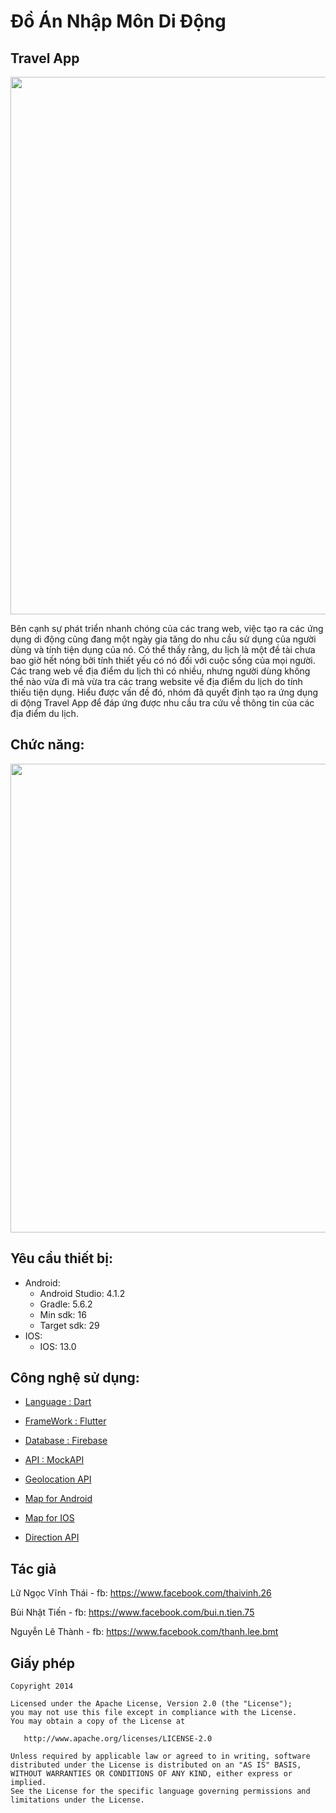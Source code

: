 # Đồ Án Nhập Môn Di Động

## Travel App

   <p align="center">
   <img src="https://user-images.githubusercontent.com/56713327/105738698-e39f3a00-5f69-11eb-9f16-e35b1d30dfe6.png" height = "860" width="613">
   </p>

 Bên cạnh sự phát triển nhanh chóng của các trang web, việc tạo ra các ứng dụng di động
cũng đang một ngày gia tăng do nhu cầu sử dụng của người dùng và tính tiện dụng của nó.
Có thể thấy rằng, du lịch là một đề tài chưa bao giờ hết nóng bởi tính thiết yếu có nó đối với
cuộc sống của mọi người. Các trang web về địa điểm du lịch thì có nhiều, nhưng người dùng
không thể nào vừa đi mà vừa tra các trang website về địa điểm du lịch do tính thiếu tiện dụng.
 Hiểu được vấn đề đó, nhóm đã quyết định tạo ra ứng dụng di động Travel App để đáp
ứng được nhu cầu tra cứu về thông tin của các địa điểm du lịch.


## Chức năng:

   <p align="center">
   <img src="https://i.ibb.co/nj0HH5g/Feature.png" width="750">
   </p>

## Yêu cầu thiết bị:

   - Android:
     + Android Studio: 4.1.2
     + Gradle: 5.6.2
     + Min sdk: 16
     + Target sdk: 29
   - IOS:
     + IOS: 13.0
     
## Công nghệ sử dụng:

- [Language  :  Dart][Dart]

- [FrameWork :  Flutter][Flutter]

- [Database  :  Firebase][Firebase]    

* [API : MockAPI][API]

* [Geolocation API][Geolocation]  

* [Map for Android][MapAndroid]

* [Map for IOS][MapIOS] 

* [Direction API][DirectionAPI]

## Tác giả

Lữ Ngọc Vĩnh Thái  - fb: https://www.facebook.com/thaivinh.26

Bùi Nhật Tiến      - fb: https://www.facebook.com/bui.n.tien.75

Nguyễn Lê Thành    - fb: https://www.facebook.com/thanh.lee.bmt

## Giấy phép

    Copyright 2014

    Licensed under the Apache License, Version 2.0 (the "License");
    you may not use this file except in compliance with the License.
    You may obtain a copy of the License at

       http://www.apache.org/licenses/LICENSE-2.0

    Unless required by applicable law or agreed to in writing, software
    distributed under the License is distributed on an "AS IS" BASIS,
    WITHOUT WARRANTIES OR CONDITIONS OF ANY KIND, either express or implied.
    See the License for the specific language governing permissions and
    limitations under the License.

[Dart]: https://dart.dev/
[Flutter]: https://flutter.dev/
[Firebase]: https://firebase.google.com/
[API]: https://www.mockapi.io
[Geolocation]: https://console.cloud.google.com/apis/library/geolocation.googleapis.com?q=Geo&id=b87d2884-ba68-47f9-aaf0-b29ae1919bb7&project=driven-plexus-297908
[MapAndroid]: https://console.cloud.google.com/apis/library/maps-android-backend.googleapis.com?id=01d8f5af-dc9a-4b12-af6f-37029d8e3e71&project=driven-plexus-297908
[MapIOS]: https://console.cloud.google.com/apis/library/maps-ios-backend.googleapis.com?id=7ae59309-3fbf-4fa7-965d-e381f6433d14&project=driven-plexus-297908
[DirectionAPI]: https://console.cloud.google.com/apis/library/directions-backend.googleapis.com?q=Dire&id=c6b51d83-d721-458f-a259-fae6b0af35c5&project=driven-plexus-297908